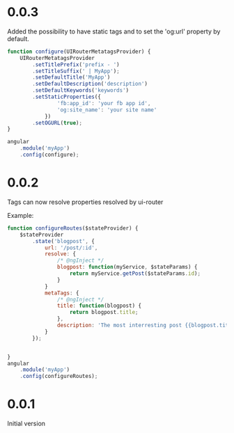 # 0.0.3
Added the possibility to have static tags and to set the 'og:url' property by default.

```javascript
function configure(UIRouterMetatagsProvider) {
    UIRouterMetatagsProvider
        .setTitlePrefix('prefix - ')
        .setTitleSuffix(' | MyApp');
        .setDefaultTitle('MyApp')
        .setDefaultDescription('description')
        .setDefaultKeywords('keywords')
        .setStaticProperties({
                'fb:app_id': 'your fb app id',
                'og:site_name': 'your site name'
            })
        .setOGURL(true);
}

angular
    .module('myApp')
    .config(configure);
```

# 0.0.2
Tags can now resolve properties resolved by ui-router

Example:

```javascript
function configureRoutes($stateProvider) {
    $stateProvider
        .state('blogpost', {
            url: '/post/:id',
            resolve: {
                /* @ngInject */
                blogpost: function(myService, $stateParams) {
                    return myService.getPost($stateParams.id);
                }
            }
            metaTags: {
                /* @ngInject */
                title: function(blogpost) {
                    return blogpost.title;
                },
                description: 'The most interresting post {{blogpost.title}}'
            }
        });


}
angular
    .module('myApp')
    .config(configureRoutes);
```

# 0.0.1
Initial version